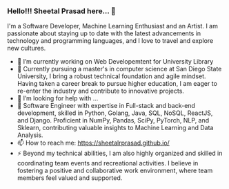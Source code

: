 ### Hello!!! Sheetal Prasad here... 👋
I'm a Software Developer, Machine Learning Enthusiast and an Artist. I am passionate about staying up to date with the latest advancements in technology and programming languages, and I love to travel and explore new cultures.

- 🔭 I’m currently working on Web Developemtent for University Library
- 🌱 Currently pursuing a master's in computer science at San Diego State University, I bring a robust technical foundation and agile mindset. Having taken a career break to pursue higher education, I am eager to re-enter the industry and contribute to innovative projects.
- 🤔 I’m looking for help with ...
- 💬 Software Engineer with expertise in Full-stack and back-end development, skilled in Python, Golang, Java, SQL, NoSQL, ReactJS, and Django. Proficient in NumPy, Pandas, SciPy, PyTorch, NLP, and Sklearn, contributing valuable insights to Machine Learning and Data Analysis. 
- 📫 How to reach me: https://sheetalrprasad.github.io/
- ⚡ Beyond my technical abilities, I am also highly organized and skilled in coordinating team events and recreational activities. I believe in fostering a positive and collaborative work environment, where team members feel valued and supported.

